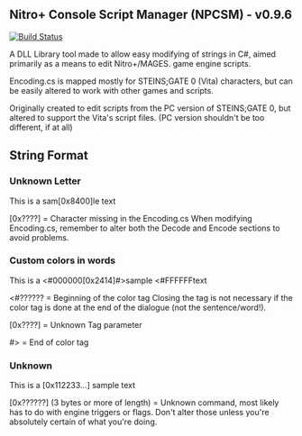 ## Nitro+ Console Script Manager (NPCSM) - v0.9.6
[![Build Status](https://travis-ci.org/ForumHulp/pageaddon.svg?branch=master)](http://vnx.uvnworks.com)

A DLL Library tool made to allow easy modifying of strings in C#, aimed primarily as a means to edit Nitro+/MAGES. game engine scripts.

Encoding.cs is mapped mostly for STEINS;GATE 0 (Vita) characters, but can be easily altered to work with other games and scripts.

Originally created to edit scripts from the PC version of STEINS;GATE 0, but altered to support the Vita's script files. (PC version shouldn't be too different, if at all)


## String Format

### Unknown Letter
This is a sam[0x8400]le text

[0x????] = Character missing in the Encoding.cs
When modifying Encoding.cs, remember to alter both the Decode and Encode sections to avoid problems.


### Custom colors in words
This is a <#000000[0x2414]#>sample <#FFFFFFtext

<#?????? = Beginning of the color tag
Closing the tag is not necessary if the color tag is done at the end of the dialogue (not the sentence/word!).

[0x????] = Unknown Tag parameter

\#> = End of color tag


### Unknown
This is a [0x112233...] sample text

[0x??????] \(3 bytes or more of length) = Unknown command, most likely has to do with engine triggers or flags.
Don't alter those unless you're absolutely certain of what you're doing.
